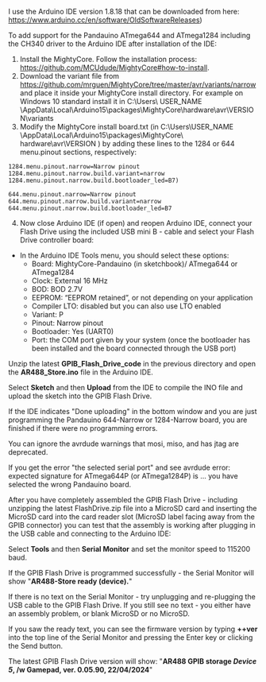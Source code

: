 I use the Arduino IDE version 1.8.18 that can be downloaded from here: https://www.arduino.cc/en/software/OldSoftwareReleases)

To add support for the Pandauino ATmega644 and ATmega1284 including the CH340 driver to the Arduino IDE after installation of the IDE:
1. Install the MightyCore. Follow the installation process: https://github.com/MCUdude/MightyCore#how-to-install. 
2. Download the variant file from https://github.com/mrguen/MightyCore/tree/master/avr/variants/narrow and place it inside your MightyCore install directory. For example on Windows 10 standard install it in C:\Users\ USER_NAME \AppData\Local\Arduino15\packages\MightyCore\hardware\avr\VERSION\variants
3. Modify the MightyCore install board.txt (in C:\Users\USER_NAME
\AppData\Local\Arduino15\packages\MightyCore\ hardware\avr\VERSION ) by adding these lines to the 1284 or 644 menu.pinout sections, respectively:

```
1284.menu.pinout.narrow=Narrow pinout
1284.menu.pinout.narrow.build.variant=narrow
1284.menu.pinout.narrow.build.bootloader_led=B7)
```
```
644.menu.pinout.narrow=Narrow pinout
644.menu.pinout.narrow.build.variant=narrow
644.menu.pinout.narrow.build.bootloader_led=B7
```
   
4. Now close Arduino IDE (if open) and reopen Arduino IDE, connect your Flash Drive using the included USB mini B - cable and select your Flash Drive controller board:

* In the Arduino IDE Tools menu, you should select these options:
   * Board: MightyCore-Pandauino (in sketchbook)/ ATmega644 or ATmega1284
   * Clock: External 16 MHz
   * BOD: BOD 2.7V
   * EEPROM: “EEPROM retained”, or not depending on your application
   * Compiler LTO: disabled but you can also use LTO enabled
   * Variant: P
   * Pinout: Narrow pinout
   * Bootloader: Yes (UART0)
   * Port: the COM port given by your system (once the bootloader has been installed and the board
connected through the USB port)

Unzip the latest **GPIB_Flash_Drive_code** in the previous directory and open the **AR488_Store.ino** file in the Arduino IDE.

Select **Sketch** and then **Upload** from the IDE to compile the INO file and upload the sketch into the GPIB Flash Drive.

If the IDE indicates "Done uploading" in the bottom window and you are just programming the Pandauino 644-Narrow or 1284-Narrow board, you are finished if there were no programming errors.

You can ignore the avrdude warnings that mosi, miso, and has jtag are deprecated.

If you get the error "the selected serial port" and see avrdude error: expected signature for ATmega644P (or ATmega1284P) is ... you have selected the wrong Pandauino board.  

After you have completely assembled the GPIB Flash Drive - including unzipping the latest FlashDrive.zip file into a MicroSD card and inserting the MicroSD card into the card reader slot (MicroSD label facing away from the GPIB connector) you can test that the assembly is working after plugging in the USB cable and connecting to the Arduino IDE:

Select **Tools** and then **Serial Monitor** and set the monitor speed to 115200 baud.

If the GPIB Flash Drive is programmed successfully - the Serial Monitor will show "**AR488-Store ready (device).**"

If there is no text on the Serial Monitor - try unplugging and re-plugging the USB cable to the GPIB Flash Drive.  If you still see no text - you either have an assembly problem, or blank MicroSD or no MicroSD.

If you saw the ready text, you can see the firmware version by typing **++ver** into the top line of the Serial Monitor and pressing the Enter key or clicking the Send button.

The latest GPIB Flash Drive version will show: "**AR488 GPIB storage ***Device 5***, /w Gamepad, ver. 0.05.90, 22/04/2024**"

